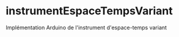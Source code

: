 instrumentEspaceTempsVariant
============================

Implémentation Arduino de l'instrument d'espace-temps variant
